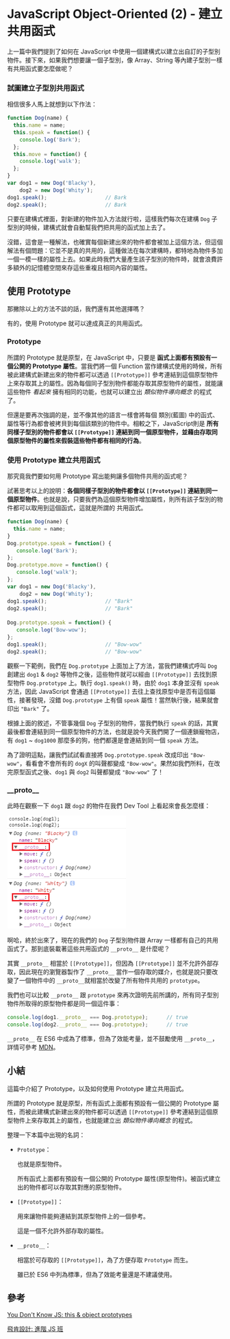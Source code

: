 # JavaScript Object-Oriented (2) - 建立共用函式

上一篇中我們提到了如何在 JavaScript 中使用一個建構式以建立出自訂的子型別物件。接下來，如果我們想要讓一個子型別，像 Array、String 等內建子型別一樣有共用函式要怎麼做呢？

### 試圖建立子型別共用函式

相信很多人馬上就想到以下作法：

```javascript
function Dog(name) {
  this.name = name;
  this.speak = function() {
  	console.log('Bark');
  };
  this.move = function() {
  	console.log('walk');
  };
}
var dog1 = new Dog('Blacky'),
    dog2 = new Dog('Whity');
dog1.speak();					// Bark
dog2.speak();					// Bark
```

只要在建構式裡面，對新建的物件加入方法就行啦，這樣我們每次在建構 `Dog` 子型別的時候，建構式就會自動幫我們把共用的函式加上去了。

沒錯，這會是一種解法，也確實每個新建出來的物件都會被加上這個方法，但這個解法有個問題：它並不是真的共用的，這種做法在每次建構時，都特地為物件多加一個一模一樣的屬性上去。如果此時我們大量產生該子型別的物件時，就會浪費許多額外的記憶體空間來存這些重複且相同內容的屬性。



## 使用 Prototype

那撇除以上的方法不談的話，我們還有其他選擇嗎？

有的，使用 Prototype 就可以達成真正的共用函式。

### Prototype

所謂的 Prototype 就是原型，在 JavaScript 中，只要是 **函式上面都有預設有一個公開的 Prototype 屬性**。當我們將一個 Function 當作建構式使用的時候，所有被此建構式新建出來的物件都可以透過 `[[Prototype]]` 參考連結到這個原型物件上來存取其上的屬性。因為每個同子型別物件都能存取其原型物件的屬性，就能讓這些物件 *看起來* 擁有相同的功能，也就可以建立出 *類似物件導向概念* 的程式了。

但還是要再次強調的是，並不像其他的語言一樣會將每個 類別(藍圖) 中的函式、屬性等行為都會被拷貝到每個該類別的物件中。相較之下，JavaScript則是 **所有同樣子型別的物件都會以 `[[Prototype]]` 連結到同一個原型物件，並藉由存取同個原型物件的屬性來假裝這些物件都有相同的行為**。

### 使用 Prototype 建立共用函式

那究竟我們要如何用 Prototype 寫出能夠讓多個物件共用的函式呢？

試著思考以上的說明：**各個同樣子型別的物件都會以 `[[Prototype]]` 連結到同一個原型物件**。也就是說，只要我們為這個原型物件增加屬性，則所有該子型別的物件都可以取用到這個函式，這就是所謂的 共用函式。

```javascript
function Dog(name) {
  this.name = name;
}
Dog.prototype.speak = function() {
   console.log('Bark');
};
Dog.prototype.move = function() {
   console.log('walk');
};
var dog1 = new Dog('Blacky'),
    dog2 = new Dog('Whity');
dog1.speak();					// "Bark"
dog2.speak();					// "Bark"

Dog.prototype.speak = function() {
   console.log('Bow-wow');
};
dog1.speak();					// "Bow-wow"
dog2.speak();					// "Bow-wow"
```

觀察一下範例，我們在 `Dog.prototype` 上面加上了方法，當我們建構式呼叫 `Dog` 創建出 `dog1` & `dog2` 等物件之後，這些物件就可以經由 `[[Prototype]]` 去找到原型物件 `Dog.prototype` 上。執行 `dog1.speak()` 時，由於 `dog1` 本身並沒有 `speak` 方法，因此 JavaScript 會通過 `[[Prototype]]` 去往上查找原型中是否有這個屬性，接著發現，沒錯 `Dog.prototype` 上有個 `speak` 屬性！當然執行後，結果就會印出 `"Bark"` 了。

根據上面的敘述，不管事幾個 `Dog` 子型別的物件，當我們執行 `speak` 的話，其實最後都會連結到同一個原型物件的方法，也就是說今天我們開了一個連鎖寵物店，有 `dog1` ~ `dog1000` 那麼多的狗，他們都還是會連結到同一個 `speak` 方法。

為了證明這點，讓我們試試看直接將 `Dog.prototype.speak` 改成印出 `"Bow-wow"`，看看會不會所有的 `dogX` 的叫聲都變成 `"Bow-wow"`。果然如我們所料，在改完原型函式之後、`dog1` 與 `dog2` 叫聲都變成 `"Bow-wow"` 了！

### \_\_proto\_\_

此時在觀察一下 `dog1` 跟 `dog2` 的物件在我們 Dev Tool 上看起來會長怎麼樣：

![../Image/21_Object-oriented-2/Object-oriented-2-1.png](../Image/21_Object-oriented-2/Object-oriented-2-1.png)

啊哈，終於出來了，現在的我們的 `Dog` 子型別物件跟 Array 一樣都有自己的共用函式了。那到底裝載著這些共用函式的 `__proto__` 是什麼呢？

其實 `__proto__` 相當於 `[[Prototype]]`，但因為 `[[Prototype]]` 並不允許外部存取，因此現在的瀏覽器製作了 `__proto__` 當作一個存取的媒介，也就是說只要改變了一個物件中的 `__proto__`就相當於改變了所有物件共用的 `prototype`。

我們也可以比較 `__proto__` 跟 `prototype` 來再次證明先前所講的，所有同子型別物件所取得的原型物件都是同一個這件事：

```javascript
console.log(dog1.__proto__ === Dog.prototype);		// true
console.log(dog2.__proto__ === Dog.prototype);		// true
```

`__proto__` 在 ES6 中成為了標準，但為了效能考量，並不鼓勵使用 `__proto__`，詳情可參考 [MDN](https://developer.mozilla.org/zh-TW/docs/Web/JavaScript/Reference/Global_Objects/Object/proto)。



## 小結

這篇中介紹了 Prototype，以及如何使用 Prototype 建立共用函式。

所謂的 Prototype 就是原型，所有函式上面都有預設有一個公開的 Prototype 屬性，而被此建構式新建出來的物件都可以透過 `[[Prototype]]` 參考連結到這個原型物件上來存取其上的屬性，也就能建立出 *類似物件導向概念* 的程式。

整理一下本篇中出現的名詞：

* `Prototype`：

  也就是原型物件。

  所有函式上面都有預設有一個公開的 Prototype 屬性(原型物件)。被函式建立出的物件都可以存取其對應的原型物件。

* `[[Prototype]]`：

  用來讓物件能夠連結到其原型物件上的一個參考。

  這是一個不允許外部存取的屬性。

* `__proto__`：

  相當於可存取的 `[[Prototype]]`，為了方便存取 `Prototype` 而生。

  雖已於 ES6 中列為標準，但為了效能考量還是不建議使用。




## 參考

[You Don't Know JS: this & object prototypes](https://github.com/getify/You-Dont-Know-JS/tree/master/this%20%26%20object%20prototypes)

[飛肯設計: 進階 JS 班](http://www.flycan.com.tw/course/course-javascript-adv.php)